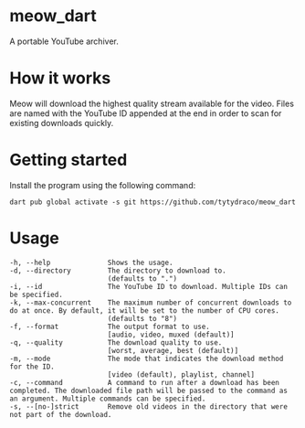 # meow_dart

A portable YouTube archiver.

# How it works

Meow will download the highest quality stream available for the video. Files are named with the YouTube ID appended at
the end in order to scan for existing downloads quickly.

# Getting started

Install the program using the following command:

`dart pub global activate -s git https://github.com/tytydraco/meow_dart`

# Usage

```
-h, --help              Shows the usage.
-d, --directory         The directory to download to.
                        (defaults to ".")
-i, --id                The YouTube ID to download. Multiple IDs can be specified.
-k, --max-concurrent    The maximum number of concurrent downloads to do at once. By default, it will be set to the number of CPU cores.
                        (defaults to "8")
-f, --format            The output format to use.
                        [audio, video, muxed (default)]
-q, --quality           The download quality to use.
                        [worst, average, best (default)]
-m, --mode              The mode that indicates the download method for the ID.
                        [video (default), playlist, channel]
-c, --command           A command to run after a download has been completed. The downloaded file path will be passed to the command as an argument. Multiple commands can be specified.
-s, --[no-]strict       Remove old videos in the directory that were not part of the download.
```